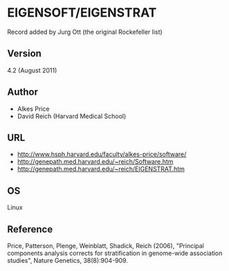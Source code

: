 # EIGENSOFT/EIGENSTRAT
Record added by Jurg Ott (the original Rockefeller list)

## Version
4.2 (August 2011)

## Author
* Alkes Price
* David Reich (Harvard Medical School)

## URL
* http://www.hsph.harvard.edu/faculty/alkes-price/software/
* http://genepath.med.harvard.edu/~reich/Software.htm
* http://genepath.med.harvard.edu/~reich/EIGENSTRAT.htm

## OS
Linux

## Reference
Price, Patterson, Plenge, Weinblatt, Shadick, Reich (2006), "Principal components analysis corrects for stratification in genome-wide association studies", Nature Genetics, 38(8):904-909.